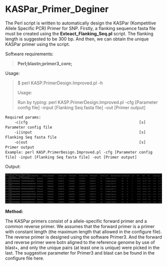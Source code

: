 # KASPar_Primer_Deginer

The Perl script is written to automatically design the KASPar (Kompetitive Allele Specific PCR) Primer for SNP. Firstly, a flanking sequence fasta file must be created using the **Exteact\_Flanking\_Seq.pl** script. The flanking length is suggested to be 300 bp. And then, we can obtain the unique KASPar primer using the script. 

Software requirements:

>**Perl;blastn;primer3_core;**

Usage:

>$ perl KASP.PrimerDesign.Improved.pl -h
>
>  Usage:
>  
>  Run by typing: perl KASP.PrimerDesign.Improved.pl -cfg [Parameter config file] -input [Flanking Seq fasta file] -out [Primer output]
>  
    Required params:
        -c|cfg                                                  [s]     Parameter config file
        -i|input                                                [s]     Flanking Seq fasta file
        -o|out                                                  [s]     Primer output
    Example: perl KASP.PrimerDesign.Improved.pl -cfg [Parameter config file] -input [Flanking Seq fasta file] -out [Primer output]


Output:

![Result](Output.png)

**Method:**

The KASPar primers consist of a allele-specific forward primer and a common reverse primer. We assumes that the forward primer is a primer with constant length (the maximum length that allowed in the configure file). The reverse primer is designed using the software Primer3. And the forward and reverse primer were botn aligned to the reference genome by use of blast+, and only the unique pairs (at least one is unique) were picked in the last. The suggestive parameter for Primer3 and blast can be found in the configure file here.